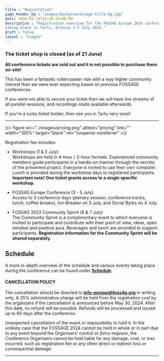 ```yaml
---
title : "Registration"
page_header_bg : "images/background/page-title-bg.jpg"
date: 2020-03-14T15:40:24+06:00
description : "Registration overview for the FOSS4G Europe 2024 conference
taking place in Tartu, Estonia 1-7 July 2024."
draft : false
layout : "single"
---
```


### The ticket shop is closed (as of 21 June)

**All conference tickets are sold out and it is not possible to purchase them on-site!**

This has been a fantastic rollercoaster ride with a way higher community
interest than we were ever expecting based on previous FOSS4GE conferences.

If you were not able to secure your ticket then we will have live streams of all
parallel sessions, and recordings made available afterwards.

If you're a lucky ticket holder, then see you in Tartu very soon!


<!--center>
    <a href="https://pretix.eu/foss4ge2024/tartu/"
        class="btn btn-primary btn-lg"
        target="blank" rel="noopener noreferrer"
        style="padding:32px;margin-top:30px;margin-bottom:30px">
        <img src="https://2024.europe.foss4g.org/images/icon/ticket.png" alt="Get your ticket!">
    <span>Get your ticket here!</span></a>
</center-->
<hr>

{{< figure
    src="../images/pricing.png"
    alttext="pricing"
    link=""
    width="100%"
    target="blank"
    rel="noopener noreferrer"
    >}}

Registration fee includes:

- Workshops (1 & 2 July)  
Workshops are held in 4-hour / 2-hour formats. Experienced community members guide
participants in a hands-on manner through the secrets of the presented project.
Everyone is invited to use their own computer. Lunch is provided during the
workshop days to registered participants.
**Important note! One ticket grants access to a single specific workshop.**

- FOSS4G Europe Conference (3 - 5 July)  
Access to 3 conference days (plenary session, conference tracks, lunch,
coffee breaks), Ice-Breaker on 3 July, and Social Bytes on 4 July.  

- FOSS4G 2023 Community Sprint (6 & 7 July)  
The Community Sprint is a complimentary event to which everyone is invited to
participate and contribute with their point of view, ideas, open mindset and
positive aura. Beverages and lunch are provided to support participants.
**Registration information for the Community Sprint will be shared separately.**

## Schedule
A more in-depth overview of the schedule and various events taking place during
the conference can be found under [**Schedule**](../schedule/)

#### CANCELLATION POLICY

The cancellation should be directed to **info-europe@foss4g.org** in writing
only. A 25% administrative charge will be held from the registration cost by
the organizers if the cancellation is announced before May 30, 2024. After this
date, no refund will be possible. Refunds will be processed and issued up to 60
days after the conference.

Unexpected cancellation of the event or impossibility to hold it.
In the unlikely case that the FOSS4GE 2024 cannot be held in whole or in part
due to any event beyond the Organisers’ control or *force majeure*, the
Conference Organisers cannot be held liable for any damage, cost, or loss
incurred, such as registration fee or any other direct or indirect loss or
consequential damage.

<hr>
<!--center>
    <a href="https://pretix.eu/foss4ge2024/tartu/"
        class="btn btn-primary btn-lg"
        target="blank" rel="noopener noreferrer"
        style="padding:32px;margin-top:30px;margin-bottom:30px">
        <img src="https://2024.europe.foss4g.org/images/icon/ticket.png" alt="Get your ticket!">
    <span>Get your ticket here!</span></a>
</center-->
